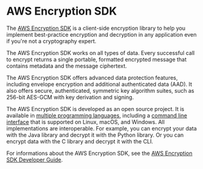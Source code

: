 # AWS Encryption SDK<a name="awscryp-service-encrypt"></a>

The [AWS Encryption SDK](https://docs.aws.amazon.com/encryption-sdk/latest/developer-guide/) is a client\-side encryption library to help you implement best\-practice encryption and decryption in any application even if you're not a cryptography expert\.

The AWS Encryption SDK works on all types of data\. Every successful call to encrypt returns a single portable, formatted encrypted message that contains metadata and the message ciphertext\.

The AWS Encryption SDK offers advanced data protection features, including envelope encryption and additional authenticated data \(AAD\)\. It also offers secure, authenticated, symmetric key algorithm suites, such as 256\-bit AES\-GCM with key derivation and signing\.

The AWS Encryption SDK is developed as an open source project\. It is available in [multiple programming languages](https://docs.aws.amazon.com/encryption-sdk/latest/developer-guide/programming-languages.html), including a [command line interface](https://github.com/aws//aws-encryption-sdk-cli) that is supported on Linux, macOS, and Windows\. All implementations are interoperable\. For example, you can encrypt your data with the Java library and decrypt it with the Python library\. Or you can encrypt data with the C library and decrypt it with the CLI\.

For informations about the AWS Encryption SDK, see the [AWS Encryption SDK Developer Guide](https://docs.aws.amazon.com/encryption-sdk/latest/developer-guide/)\.